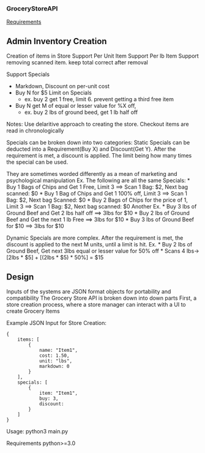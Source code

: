 ### GroceryStoreAPI

[Requirements](https://github.com/PillarTechnology/kata-checkout-order-total)
## Admin Inventory Creation
Creation of items in Store
Support Per Unit Item
Support Per lb Item
Support removing scanned item. keep total correct after removal

Support Specials
* Markdown, Discount on per-unit cost
* Buy N for $5 Limit on Specials 
    * ex. buy 2 get 1 free, limit 6. prevent getting a third free item
* Buy N get M of equal or lesser value for %X off, 
    * ex. buy 2 lbs of ground beed, get 1 lb half off

Notes:
Use delaritive approach to creating the store. 
Checkout items are read in chronologically

Specials can be broken down into two categories:
Static Specials can be deducted into a Requirement(Buy X) and Discount(Get Y). 
After the requirement is met, a discount is applied. The limit being how many times the special can be used.

They are sometimes worded differently as a mean of marketing and psychological manipulation 
Ex. The following are all the same Specials:
    * Buy 1 Bags of Chips and Get 1 Free, Limit 3 ==> Scan 1 Bag: $2, Next bag scanned: $0
    * Buy 1 Bag of Chips and Get 1 100% off, Limit 3  ==> Scan 1 Bag: $2, Next bag Scanned: $0
    * Buy 2 Bags of Chips for the price of 1, Limit 3 ==> Scan 1 Bag: $2, Next bag scanned: $0
Another Ex. 
    * Buy 3 lbs of Ground Beef and Get 2 lbs half off ==> 3lbs for $10
    * Buy 2 lbs of Ground Beef and Get the next 1 lb Free ==> 3lbs for $10
    * Buy 3 lbs of Ground Beef for $10 ==> 3lbs for $10 

Dynamic Specials are more complex. After the requirement is met, the discount is applied to the next M units, until a limit is hit. 
Ex. 
    * Buy 2 lbs of Ground Beef, Get next 3lbs equal or lesser value for 50% off 
        * Scans 4 lbs-> [2lbs * $5] + [(2lbs * $5) * 50%] = $15

## Design
Inputs of the systems are JSON format objects for portability and compatibility
The Grocery Store API is broken down into down parts
First, a store creation process, where a store manager can interact with a UI to create Grocery Items

Example JSON Input for Store Creation:
```
{
    items: [
        {
            name: "Item1",
            cost: 1.50,
            unit: "lbs",
            markdown: 0
        }
    ],
    specials: [
        {
            item: "Item1",
            buy: 3,
            discount: 
        }
    ]
}

```


Usage:
python3 main.py


Requirements
python>=3.0